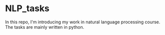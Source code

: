 # NLP_tasks
In this repo, I'm introducing my work in natural language processing course. The tasks are mainly written in python.
